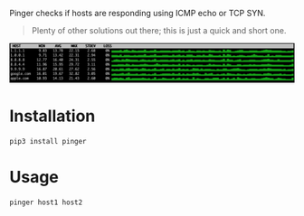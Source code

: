 Pinger checks if hosts are responding using ICMP echo or TCP SYN.

> Plenty of other solutions out there; this is just a quick and short one.

![alt text](https://github.com/hSaria/Pinger/raw/master/.github/example_1.png "Example output")

# Installation

    pip3 install pinger

# Usage

    pinger host1 host2
